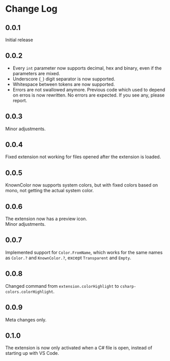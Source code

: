 # Change Log

## 0.0.1
Initial release

## 0.0.2
- Every `int` parameter now supports decimal, hex and binary, even if the parameters are mixed.
- Underscore (`_`) digit separator is now supported.
- Whitespace between tokens are now supported.
- Errors are not swallowed anymore. Previous code which used to depend on erros is now rewritten. No errors are expected. If you see any, please report.

## 0.0.3
Minor adjustments.

## 0.0.4
Fixed extension not working for files opened after the extension is loaded.

## 0.0.5
KnownColor now supports system colors, but with fixed colors based on mono, not getting the actual system color.

## 0.0.6
The extension now has a preview icon.  
Minor adjustments.

## 0.0.7
Implemented support for `Color.FromName`, which works for the same names as `Color.?` and `KnownColor.?`, except `Transparent` and `Empty`.

## 0.0.8
Changed command from `extension.colorHighlight` to `csharp-colors.colorHighlight`.

## 0.0.9
Meta changes only.

## 0.1.0
The extension is now only activated when a C# file is open, instead of starting up with VS Code. 
